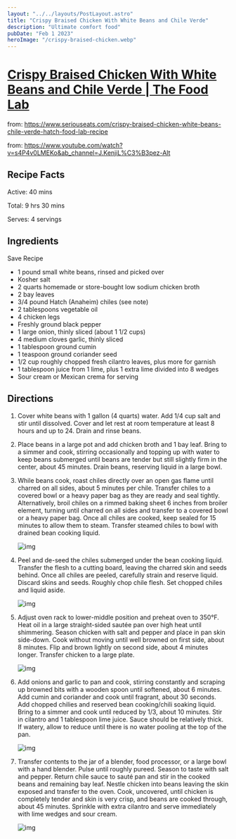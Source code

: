 ```yaml
---
layout: "../../layouts/PostLayout.astro"
title: "Crispy Braised Chicken With White Beans and Chile Verde"
description: "Ultimate comfort food"
pubDate: "Feb 1 2023"
heroImage: "/crispy-braised-chicken.webp"
---
```


# [Crispy Braised Chicken With White Beans and Chile Verde | The Food Lab](https://www.seriouseats.com/the-food-lab-braised-chicken-hatch-chile-white-bean)

from: https://www.seriouseats.com/crispy-braised-chicken-white-beans-chile-verde-hatch-food-lab-recipe

from: https://www.youtube.com/watch?v=s4P4v0LMEKo&ab_channel=J.KenjiL%C3%B3pez-Alt

## Recipe Facts

Active: 40 mins

Total: 9 hrs 30 mins

Serves: 4 servings

## Ingredients

Save Recipe

- 1 pound small white beans, rinsed and picked over
- Kosher salt
- 2 quarts homemade or store-bought low sodium chicken broth
- 2 bay leaves
- 3/4 pound Hatch (Anaheim) chiles (see note)
- 2 tablespoons vegetable oil
- 4 chicken legs
- Freshly ground black pepper
- 1 large onion, thinly sliced (about 1 1/2 cups)
- 4 medium cloves garlic, thinly sliced
- 1 tablespoon ground cumin
- 1 teaspoon ground coriander seed
- 1/2 cup roughly chopped fresh cilantro leaves, plus more for garnish
- 1 tablespoon juice from 1 lime, plus 1 extra lime divided into 8 wedges
- Sour cream or Mexican crema for serving

## Directions

1. Cover white beans with 1 gallon (4 quarts) water. Add 1/4 cup salt and stir until dissolved. Cover and let rest at room temperature at least 8 hours and up to 24. Drain and rinse beans.

2. Place beans in a large pot and add chicken broth and 1 bay leaf. Bring to a simmer and cook, stirring occasionally and topping up with water to keep beans submerged until beans are tender but still slightly firm in the center, about 45 minutes. Drain beans, reserving liquid in a large bowl.

3. While beans cook, roast chiles directly over an open gas flame until charred on all sides, about 5 minutes per chile. Transfer chiles to a covered bowl or a heavy paper bag as they are ready and seal tightly. Alternatively, broil chiles on a rimmed baking sheet 6 inches from broiler element, turning until charred on all sides and transfer to a covered bowl or a heavy paper bag. Once all chiles are cooked, keep sealed for 15 minutes to allow them to steam. Transfer steamed chiles to bowl with drained bean cooking liquid.

   ![img](<https://www.seriouseats.com/thmb/XoGy8Ddlw-5ZM-XB1oC7ifQqPkk=/1000x751/filters:no_upscale():max_bytes(150000):strip_icc():format(webp)/__opt__aboutcom__coeus__resources__content_migration__serious_eats__seriouseats.com__recipes__20130816-hatch-green-chili-03-2b1dbc3f5fa74806ad15c9005b6cf2b1.jpg>)

4. Peel and de-seed the chiles submerged under the bean cooking liquid. Transfer the flesh to a cutting board, leaving the charred skin and seeds behind. Once all chiles are peeled, carefully strain and reserve liquid. Discard skins and seeds. Roughly chop chile flesh. Set chopped chiles and liquid aside.

   ![img](<https://www.seriouseats.com/thmb/6UzPsjBuNn9G3tlXB4QrjkDKENk=/1000x751/filters:no_upscale():max_bytes(150000):strip_icc():format(webp)/__opt__aboutcom__coeus__resources__content_migration__serious_eats__seriouseats.com__recipes__20130816-hatch-green-chili-11-d304ac2d3db14ef48444ef9591f2e148.jpg>)

5. Adjust oven rack to lower-middle position and preheat oven to 350°F. Heat oil in a large straight-sided sautée pan over high heat until shimmering. Season chicken with salt and pepper and place in pan skin side-down. Cook without moving until well browned on first side, about 8 minutes. Flip and brown lightly on second side, about 4 minutes longer. Transfer chicken to a large plate.

   ![img](<https://www.seriouseats.com/thmb/KTRpMmiF_VWGtt-C2vc4YrHaiu0=/1000x751/filters:no_upscale():max_bytes(150000):strip_icc():format(webp)/__opt__aboutcom__coeus__resources__content_migration__serious_eats__seriouseats.com__recipes__20130816-hatch-green-chili-20-e4de15c04a45474ca203f052d63b2dee.jpg>)

6. Add onions and garlic to pan and cook, stirring constantly and scraping up browned bits with a wooden spoon until softened, about 6 minutes. Add cumin and coriander and cook until fragrant, about 30 seconds. Add chopped chilies and reserved bean cooking/chili soaking liquid. Bring to a simmer and cook until reduced by 1/3, about 10 minutes. Stir in cilantro and 1 tablespoon lime juice. Sauce should be relatively thick. If watery, allow to reduce until there is no water pooling at the top of the pan.

   ![img](<https://www.seriouseats.com/thmb/MtYahKbIJ_N51qemEDCt6yKZwBg=/1000x751/filters:no_upscale():max_bytes(150000):strip_icc():format(webp)/__opt__aboutcom__coeus__resources__content_migration__serious_eats__seriouseats.com__recipes__20130816-hatch-green-chili-24-99c7bce44c1740c58db92b8cfd16c3d6.jpg>)

7. Transfer contents to the jar of a blender, food processor, or a large bowl with a hand blender. Pulse until roughly pureed. Season to taste with salt and pepper. Return chile sauce to sauté pan and stir in the cooked beans and remaining bay leaf. Nestle chicken into beans leaving the skin exposed and transfer to the oven. Cook, uncovered, until chicken is completely tender and skin is very crisp, and beans are cooked through, about 45 minutes. Sprinkle with extra cilantro and serve immediately with lime wedges and sour cream.

   ![img](<https://www.seriouseats.com/thmb/hIXlNRSGpk3rX1Wx9uii-d59xBI=/1000x751/filters:no_upscale():max_bytes(150000):strip_icc():format(webp)/__opt__aboutcom__coeus__resources__content_migration__serious_eats__seriouseats.com__recipes__20130816-hatch-green-chili-28-b62bb37df7a94c3988553ba372aacd64.jpg>)
